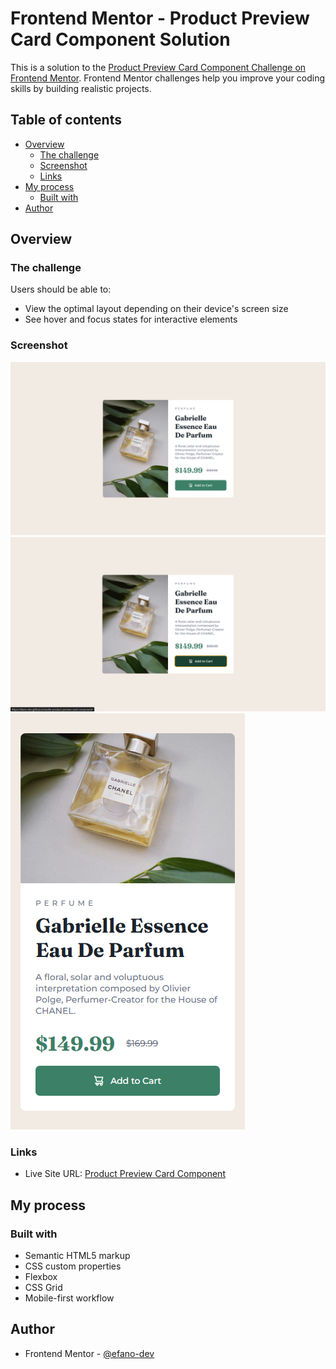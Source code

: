 # Frontend Mentor - Product Preview Card Component Solution

This is a solution to the [Product Preview Card Component Challenge on Frontend Mentor](https://www.frontendmentor.io/challenges/product-preview-card-component-GO7UmttRfa). Frontend Mentor challenges help you improve your coding skills by building realistic projects. 

## Table of contents

- [Overview](#overview)
  - [The challenge](#the-challenge)
  - [Screenshot](#screenshot)
  - [Links](#links)
- [My process](#my-process)
  - [Built with](#built-with)
- [Author](#author)

## Overview

### The challenge

Users should be able to:

- View the optimal layout depending on their device's screen size
- See hover and focus states for interactive elements

### Screenshot

![](./assets/images/product-preview-card-component-desktop.png)
![](./assets/images/product-preview-card-component-desktop-active.png)
![](./assets/images/product-preview-card-component-mobile.png)

### Links

- Live Site URL: [Product Preview Card Component](https://efano-dev.github.io/vanilla-product-preview-card-component/)

## My process

### Built with

- Semantic HTML5 markup
- CSS custom properties
- Flexbox
- CSS Grid
- Mobile-first workflow

## Author

- Frontend Mentor - [@efano-dev](https://www.frontendmentor.io/profile/efano-dev)